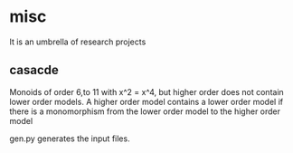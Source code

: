 # misc
It is an umbrella of research projects

## casacde
Monoids of order 6,to 11 with x^2 = x^4, but higher order does not contain lower order models.
A higher order model contains a lower order model if there is a monomorphism from the lower order model to the higher order model

gen.py generates the input files.
